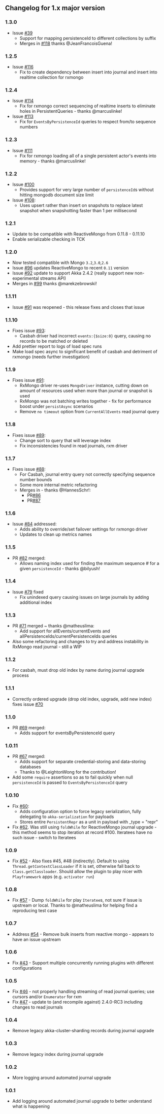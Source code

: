 ## Changelog for 1.x major version

### 1.3.0
* Issue [#39](https://github.com/scullxbones/akka-persistence-mongo/issues/39)
  * Support for mapping persistenceId to different collections by suffix
  * Merges in [#118](https://github.com/scullxbones/akka-persistence-mongo/pull/118) thanks @JeanFrancoisGuena!

### 1.2.5
* Issue [#116](https://github.com/scullxbones/akka-persistence-mongo/issues/116)
  * Fix to create dependency between insert into journal and insert into realtime collection for rxmongo

### 1.2.4
* Issue [#114](https://github.com/scullxbones/akka-persistence-mongo/issues/114)
  * Fix for rxmongo correct sequencing of realtime inserts to eliminate holes in PersistentQueries - thanks @marcuslinke!
* Issue [#113](https://github.com/scullxbones/akka-persistence-mongo/issues/113)
  * Fix for `EventsByPersistenceId` queries to respect from/to sequence numbers

### 1.2.3
* Issue [#111](https://github.com/scullxbones/akka-persistence-mongo/issues/111)
  * Fix for rxmongo loading all of a single persistent actor's events into memory - thanks @marcuslinke!

### 1.2.2
* Issue [#100](https://github.com/scullxbones/akka-persistence-mongo/issues/100)
  * Provides support for very large number of `persistenceId`s without hitting mongodb document size limit
* Issue [#108](https://github.com/scullxbones/akka-persistence-mongo/issues/108):
  * Uses upsert rather than insert on snapshots to replace latest snapshot when snapshotting faster than 1 per millisecond

### 1.2.1
* Update to be compatible with ReactiveMongo from 0.11.8 - 0.11.10
* Enable serializable checking in TCK

### 1.2.0
* Now tested compatible with Mongo `3.2`,`3.0`,`2.6`
* Issue [#96](https://github.com/scullxbones/akka-persistence-mongo/issues/91) updates ReactiveMongo to recent `0.11` version
* Issue [#92](https://github.com/scullxbones/akka-persistence-mongo/issues/92) update to support Akka 2.4.2 (really support new non-experimental streams API)
* Merges in [#99](https://github.com/scullxbones/akka-persistence-mongo/pull/99) thanks @marekzebrowski!

### 1.1.11
* Issue [#91](https://github.com/scullxbones/akka-persistence-mongo/issues/91) was reopened - this release fixes and closes that issue

### 1.1.10
* Fixes issue [#93](https://github.com/scullxbones/akka-persistence-mongo/issues/93):
  * Casbah driver had incorrect `events:{$size:0}` query, causing no records to be matched or deleted
* Add prettier report to logs of load spec runs
* Make load spec async to significant benefit of casbah and detriment of rxmongo (needs further investigation)

### 1.1.9
* Fixes issue [#91](https://github.com/scullxbones/akka-persistence-mongo/issues/91):
  * RxMongo driver re-uses `MongoDriver` instance, cutting down on amount of resources used when more than journal or snapshot is used
  * RxMongo was not batching writes together - fix for performance boost under `persistAsync` scenarios
  * Remove `no timeout` option from `CurrentAllEvents` read journal query

### 1.1.8
* Fixes issue [#89](https://github.com/scullxbones/akka-persistence-mongo/issues/89):
  * Change sort to query that will leverage index
  * Fix inconsistencies found in read journals, rxm driver

### 1.1.7
* Fixes issue [#88](https://github.com/scullxbones/akka-persistence-mongo/issues/88):
  * For Casbah, journal entry query not correctly specifying sequence number bounds
  * Some more internal metric refactoring
  * Merges in - thanks @HannesSchr!:
    * PR[#86](https://github.com/scullxbones/akka-persistence-mongo/pull/86)
    * PR[#87](https://github.com/scullxbones/akka-persistence-mongo/pull/87)

### 1.1.6
* Issue [#84](https://github.com/scullxbones/akka-persistence-mongo/issues/84) addressed:
  * Adds ability to override/set failover settings for rxmongo driver
  * Updates to clean up metrics names

### 1.1.5
* PR [#82](https://github.com/scullxbones/akka-persistence-mongo/pull/82) merged:
  * Allows naming index used for finding the maximum sequence # for a given `persistenceId` - thanks @bilyush!

### 1.1.4
* Issue [#79](https://github.com/scullxbones/akka-persistence-mongo/issues/79) fixed 
  * Fix unindexed query causing issues on large journals by adding additional index
 
### 1.1.3
* PR [#71](https://github.com/scullxbones/akka-persistence-mongo/pull/71) merged ~ thanks @matheuslima:
  * Add support for allEvents/currentEvents and allPersistenceIds/currentPersistenceIds queries
* Also some refactoring and changes to try and address instability in RxMongo read journal - still a WIP

### 1.1.2
* For casbah, must drop old index by name during journal upgrade process

### 1.1.1
* Correctly ordered upgrade (drop old index, upgrade, add new index) fixes issue [#70](https://github.com/scullxbones/akka-persistence-mongo/issues/70)

### 1.1.0
* PR [#69](https://github.com/scullxbones/akka-persistence-mongo/pull/69) merged:
  * Adds support for eventsByPersistenceId query

### 1.0.11
* PR [#67](https://github.com/scullxbones/akka-persistence-mongo/pull/67) merged:
  * Adds support for separate credential-storing and data-storing databases
  * Thanks to @LeightonWong for the contribution!
* Add some `require` assertions so as to fail quickly when null `persistenceId` is passed to `EventsByPersistenceId` query

### 1.0.10

* Fix [#60](https://github.com/scullxbones/akka-persistence-mongo/issues/60):
  * Adds configuration option to force legacy serialization, fully delegating to `akka-serialization` for payloads
  * Stores entire `PersistentRepr` as a unit in payload with _type = "repr"
* Fix [#62](https://github.com/scullxbones/akka-persistence-mongo/issues/62).  Was still using `foldWhile` for ReactiveMongo journal upgrade - this method seems to stop iteration at record #100.  Iteratees have no such issue - switch to Iteratees

### 1.0.9

* Fix [#52](https://github.com/scullxbones/akka-persistence-mongo/issues/52) - Also fixes #45, #48 (indirectly).  Default to using `Thread.getContextClassLoader` if it is set, otherwise fall back to `Class.getClassloader`.  Should allow the plugin to play nicer with `Playframework` apps (e.g. `activator run`)

### 1.0.8

* Fix [#57](https://github.com/scullxbones/akka-persistence-mongo/issues/57) - Dump `foldWhile` for play `Iteratee`s, not sure if issue is upstream or local.  Thanks to @matheuslima for helping find a reproducing test case 

### 1.0.7

* Address [#54](https://github.com/scullxbones/akka-persistence-mongo/issues/54) - Remove bulk inserts from reactive mongo - appears to have an issue upstream

### 1.0.6

* Fix [#43](https://github.com/scullxbones/akka-persistence-mongo/issues/43) - Support multiple concurrently running plugins with different configurations

### 1.0.5

* Fix [#46](https://github.com/scullxbones/akka-persistence-mongo/issues/46) - not properly handling streaming of read journal queries; use cursors and/or `Enumerator` for rxm
* Fix [#47](https://github.com/scullxbones/akka-persistence-mongo/issues/47) - update to (and recompile against) 2.4.0-RC3 including changes to read journals

### 1.0.4

* Remove legacy akka-cluster-sharding records during journal upgrade

### 1.0.3

* Remove legacy index during journal upgrade

### 1.0.2

* More logging around automated journal upgrade

### 1.0.1

* Add logging around automated journal upgrade to better understand what is happening
